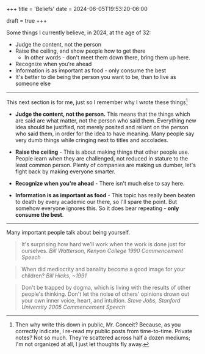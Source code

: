 +++
title = 'Beliefs'
date = 2024-06-05T19:53:20-06:00

draft = true
+++

Some things I currently believe, in 2024, at the age of 32:

- Judge the content, not the person
- Raise the ceiling, and show people how to get there
  - In other words - don't meet them down there, bring them up here.
- Recognize when you're ahead
- Information is as important as food - only consume the best
- It's better to die being the person you want to be, than to live as someone else

---

This next section is for me, just so I remember why I wrote these things[^why]

- **Judge the content, not the person.** This means that the things which are said are what matter, not the person who said them. Everything new idea should be justified, not merely posited and reliant on the person who said them, in order for the idea to have meaning. Many people say very dumb things while cringing next to titles and accolades.

- **Raise the ceiling** - This is about making things that other people use. People learn when they are challenged, not reduced in stature to the least common person. Plenty of companies are making us dumber, let's fight back by making everyone smarter.

- **Recognize when you're ahead** - There isn't much else to say here.

- **Information is as important as food** - This topic has really been beaten to death by every academic our there, so I'll spare the point. But somehow everyone ignores this. So it does bear repeating - **only consume the best**.

---

Many important people talk about being yourself. 

> It's surprising how hard we'll work when the work is done just for ourselves.
> *Bill Watterson, Kenyon College 1990 Commencement Speech*

> When did mediocrity and banality become a good image for your children?
> *Bill Hicks, ~1991*

> Don't be trapped by dogma, which is living with the results of other people's thinking. Don't let the noise of others' opinions drown out your own inner voice, heart, and intuition.
> *Steve Jobs, Stanford University 2005 Commencement Speech*

[^why]: Then why write this down in public, Mr. Conceit? Because, as you correctly indicate, I re-read my public posts from time-to-time. Private notes? Not so much. They're scattered across half a dozen mediums; I'm not organized at all, I just let thoughts fly away.

